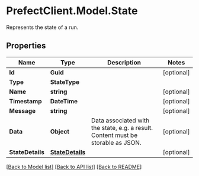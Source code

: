 # PrefectClient.Model.State
Represents the state of a run.

## Properties

Name | Type | Description | Notes
------------ | ------------- | ------------- | -------------
**Id** | **Guid** |  | [optional] 
**Type** | **StateType** |  | 
**Name** | **string** |  | [optional] 
**Timestamp** | **DateTime** |  | [optional] 
**Message** | **string** |  | [optional] 
**Data** | **Object** | Data associated with the state, e.g. a result. Content must be storable as JSON. | [optional] 
**StateDetails** | [**StateDetails**](StateDetails.md) |  | [optional] 

[[Back to Model list]](../README.md#documentation-for-models) [[Back to API list]](../README.md#documentation-for-api-endpoints) [[Back to README]](../README.md)

